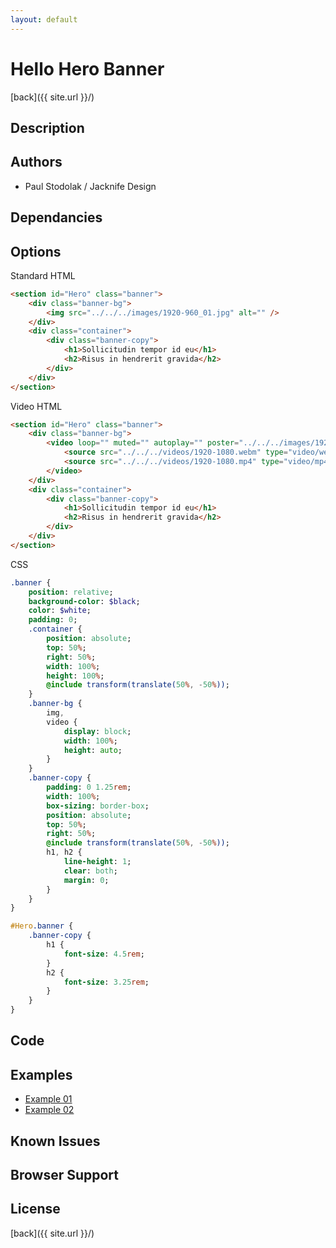 ```yaml
---
layout: default
---
```


# Hello Hero Banner
[back]({{ site.url }}/)

## Description

## Authors
- Paul Stodolak / Jacknife Design

## Dependancies

## Options
Standard HTML
```html
<section id="Hero" class="banner">
	<div class="banner-bg">
		<img src="../../../images/1920-960_01.jpg" alt="" />
	</div>
	<div class="container">
		<div class="banner-copy">
			<h1>Sollicitudin tempor id eu</h1>
			<h2>Risus in hendrerit gravida</h2>
		</div>
	</div>
</section>
```
Video HTML
```html
<section id="Hero" class="banner">
	<div class="banner-bg">
		<video loop="" muted="" autoplay="" poster="../../../images/1920-1080_01.jpg">
			<source src="../../../videos/1920-1080.webm" type="video/webm">
			<source src="../../../videos/1920-1080.mp4" type="video/mp4">
		</video>
	</div>
	<div class="container">
		<div class="banner-copy">
			<h1>Sollicitudin tempor id eu</h1>
			<h2>Risus in hendrerit gravida</h2>
		</div>
	</div>
</section>
```
CSS
```sass
.banner {
	position: relative;
	background-color: $black;
	color: $white;
	padding: 0;
	.container {
		position: absolute;
		top: 50%;
		right: 50%;
		width: 100%;
		height: 100%;
		@include transform(translate(50%, -50%));
	}
	.banner-bg {
		img,
		video {
			display: block;
			width: 100%;
			height: auto;
		}
	}
	.banner-copy {
		padding: 0 1.25rem;
		width: 100%;
		box-sizing: border-box;
		position: absolute;
		top: 50%;
		right: 50%;
		@include transform(translate(50%, -50%));
		h1, h2 {
			line-height: 1;
			clear: both;
			margin: 0;
		}
	}
}

#Hero.banner {
	.banner-copy {
		h1 {
			font-size: 4.5rem;
		}
		h2 {
			font-size: 3.25rem;
		}
	}
}
```

## Code

## Examples
- [Example 01](examples/01)
- [Example 02](examples/02)

## Known Issues

## Browser Support

## License

[back]({{ site.url }}/)